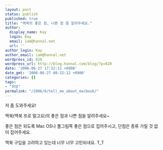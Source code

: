 ```yaml
---
layout: post
status: publish
published: true
title: "맥북의 좋은 점, 나쁜 점 좀 알려주세요."
author:
  display_name: Kay
  login: Kay
  email: iam@hannal.net
  url: ''
author_login: Kay
author_email: iam@hannal.net
wordpress_id: 820
wordpress_url: http://blog.hannal.com/blog/?p=820
date: '2006-06-27 17:32:12 +0900'
date_gmt: '2006-06-27 08:32:12 +0900'
categories: []
tags:
- "희망"
permalink: "/2006/6/tell_me_about_macbook/"
---
```

<p>저 좀 도와주세요!</p>
<p>맥북(맥북 프로 말고요)의 좋은 점과 나쁜 점을 알려주세요~</p>
<p>좋은 점은 되도록 Mac OS나 풀그림쪽 좋은 점으로 집어주시고, 단점은 종류 가릴 것 없이 집어주세요.</p>
<p>맥북 구입을 고려하고 있는데 너무 너무 고민되네요. T_T</p>
